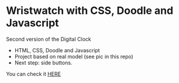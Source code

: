 # Wristwatch with CSS, Doodle and Javascript

Second version of the Digital Clock

- HTML, CSS, Doodle and Javascript
- Project based on real model (see pic in this repo)
- Next step: side buttons.

You can check it [HERE](https://ducabelo.github.io/digital_clock_2/)
